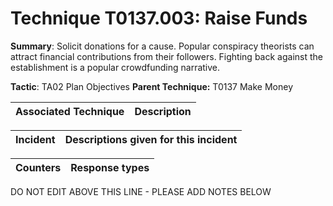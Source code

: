 # Technique T0137.003: Raise Funds

**Summary**: Solicit donations for a cause. Popular conspiracy theorists can attract financial contributions from their followers. Fighting back against the establishment is a popular crowdfunding narrative. 

**Tactic**: TA02 Plan Objectives            **Parent Technique:** T0137 Make Money


| Associated Technique | Description |
| --------- | ------------------------- |



| Incident | Descriptions given for this incident |
| -------- | -------------------- |



| Counters | Response types |
| -------- | -------------- |


DO NOT EDIT ABOVE THIS LINE - PLEASE ADD NOTES BELOW
